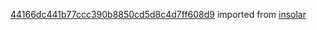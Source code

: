 [44166dc441b77ccc390b8850cd5d8c4d7ff608d9](https://github.com/insolar/insolar/commit/44166dc441b77ccc390b8850cd5d8c4d7ff608d9) imported from [insolar](https://github.com/insolar/insolar)
